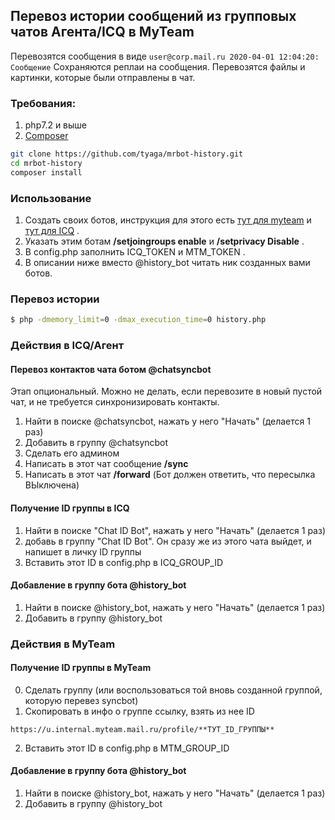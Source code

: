 ## Перевоз истории сообщений из групповых чатов Агента/ICQ в MyTeam

Перевозятся сообщения в виде 
``
user@corp.mail.ru 2020-04-01 12:04:20: Сообщение
``
Сохраняются реплаи на сообщения. Перевозятся файлы и картинки, которые были отправлены в чат. 

### Требования:
1) php7.2 и выше
2) [Composer](https://getcomposer.org/)

```bash
git clone https://github.com/tyaga/mrbot-history.git
cd mrbot-history
composer install
```

### Использование

1) Cоздать своих ботов, инструкция для этого есть [тут для myteam](https://myteam.mail.ru/botapi/) и [тут для ICQ](https://icq.com/botapi) .
2) Указать этим ботам **/setjoingroups enable** и **/setprivacy Disable** .
3) В config.php заполнить ICQ_TOKEN и MTM_TOKEN . 
4) В описании ниже вместо @history_bot читать ник созданных вами ботов.

### Перевоз истории

```bash
$ php -dmemory_limit=0 -dmax_execution_time=0 history.php 
```

### Действия в ICQ/Агент

#### Перевоз контактов чата ботом @chatsyncbot
Этап опциональный. Можно не делать, если перевозите в новый пустой чат, и не требуется синхронизировать контакты.

1) Найти в поиске @chatsyncbot, нажать у него "Начать" (делается 1 раз)
2) Добавить в группу @chatsyncbot
3) Сделать его админом
4) Написать в этот чат сообщение **/sync**
5) Написать в этот чат **/forward** (Бот должен ответить, что пересылка ВЫключена)

#### Получение ID группы в ICQ

1) Найти в поиске "Chat ID Bot", нажать у него "Начать" (делается 1 раз)
2) добавь в группу "Chat ID Bot". Он сразу же из этого чата выйдет, и напишет в личку ID группы
3) Вставить этот ID в config.php в ICQ_GROUP_ID

#### Добавление в группу бота @history_bot

1) Найти в поиске @history_bot, нажать у него "Начать" (делается 1 раз)
2) Добавить в группу @history_bot 

### Действия в MyTeam

#### Получение ID группы в MyTeam

0) Сделать группу (или воспользоваться той вновь созданной группой, которую перевез syncbot)
1) Скопировать в инфо о группе ссылку, взять из нее ID 
```
https://u.internal.myteam.mail.ru/profile/**ТУТ_ID_ГРУППЫ**
```
2) Вставить этот ID в config.php в MTM_GROUP_ID

#### Добавление в группу бота @history_bot

1) Найти в поиске @history_bot, нажать у него "Начать" (делается 1 раз)
2) Добавить в группу @history_bot 
